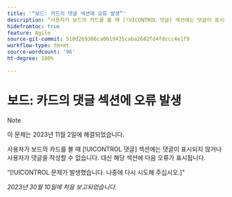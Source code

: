 ```yaml
---
title: '“보드: 카드의 댓글 섹션에 오류 발생”'
description: “사용자가 보드의 카드를 볼 때 [!UICONTROL 댓글] 섹션에는 댓글이 표시되지 않거나 사용자가 댓글을 작성할 수 없습니다. 대신 해당 섹션에 오류가 표시됩니다.”
hidefromtoc: true
feature: Agile
source-git-commit: 510d269306ca0619435caba2682fd4fdccc4e1f9
workflow-type: tm+mt
source-wordcount: '96'
ht-degree: 100%

---
```



# 보드: 카드의 댓글 섹션에 오류 발생

>[!NOTE]
>
>이 문제는 2023년 11월 2일에 해결되었습니다.

사용자가 보드의 카드를 볼 때 [!UICONTROL 댓글] 섹션에는 댓글이 표시되지 않거나 사용자가 댓글을 작성할 수 없습니다. 대신 해당 섹션에 다음 오류가 표시됩니다.

“[!UICONTROL 문제가 발생했습니다. 나중에 다시 시도해 주십시오.]&quot;

_2023년 30월 10일에 처음 보고되었습니다._
